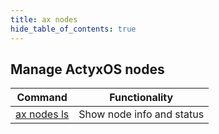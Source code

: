 ```yaml
---
title: ax nodes
hide_table_of_contents: true
---
```


## Manage ActyxOS nodes

| Command           | Functionality             |
| ----------------- | ------------------------- |
| [ax nodes ls](ls) | Show node info and status |
